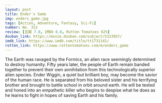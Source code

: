 ```yaml
---
layout: post 
title: Ender's Game
img: enders_game.jpg
tags: [Action, Adventure, Fantasy, Sci-Fi]
number: No. 312
review: [豆瓣 7.0, IMDb 6.6, Rotten Tomatoes 62%]
douban_link: https://movie.douban.com/subject/5323957/
imdb_link: https://www.imdb.com/title/tt1731141/
rotten_link: https://www.rottentomatoes.com/m/enders_game
---
```


The Earth was ravaged by the Formics, an alien race seemingly determined to destroy humanity. Fifty years later, the people of Earth remain banded together to prevent their own annihilation from this technologically superior alien species. Ender Wiggin, a quiet but brilliant boy, may become the savior of the human race. He is separated from his beloved sister and his terrifying brother and brought to battle school in orbit around earth. He will be tested and honed into an empathetic killer who begins to despise what he does as he learns to fight in hopes of saving Earth and his family.